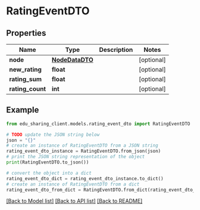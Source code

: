 # RatingEventDTO


## Properties

Name | Type | Description | Notes
------------ | ------------- | ------------- | -------------
**node** | [**NodeDataDTO**](NodeDataDTO.md) |  | [optional] 
**new_rating** | **float** |  | [optional] 
**rating_sum** | **float** |  | [optional] 
**rating_count** | **int** |  | [optional] 

## Example

```python
from edu_sharing_client.models.rating_event_dto import RatingEventDTO

# TODO update the JSON string below
json = "{}"
# create an instance of RatingEventDTO from a JSON string
rating_event_dto_instance = RatingEventDTO.from_json(json)
# print the JSON string representation of the object
print(RatingEventDTO.to_json())

# convert the object into a dict
rating_event_dto_dict = rating_event_dto_instance.to_dict()
# create an instance of RatingEventDTO from a dict
rating_event_dto_from_dict = RatingEventDTO.from_dict(rating_event_dto_dict)
```
[[Back to Model list]](../README.md#documentation-for-models) [[Back to API list]](../README.md#documentation-for-api-endpoints) [[Back to README]](../README.md)


